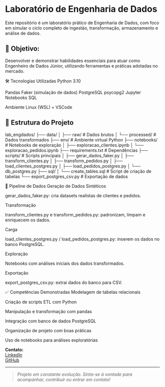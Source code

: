 # Laboratório de Engenharia de Dados
Este repositório é um laboratório prático de Engenharia de Dados, com foco em simular o ciclo completo de ingestão, transformação, armazenamento e análise de dados.

## 🎯 Objetivo: 
Desenvolver e demonstrar habilidades essenciais para atuar como Engenheiro de Dados Júnior, utilizando ferramentas e práticas adotadas no mercado.

🛠️ Tecnologias Utilizadas
Python 3.10

Pandas
Faker (simulação de dados)
PostgreSQL
psycopg2
Jupyter Notebooks
SQL

Ambiente Linux (WSL) + VSCode

## 📂 Estrutura do Projeto
lab_engdados/
├── data/
│   ├── raw/                   # Dados brutos
│   └── processed/             # Dados transformados
├── env/                       # Ambiente virtual Python
├── notebooks/                 # Notebooks de exploração
│   ├── exploracao_clientes.ipynb
│   └── exploracao_pedidos.ipynb
├── requirements.txt           # Dependências
├── scripts/                   # Scripts principais
│   ├── gerar_dados_faker.py
│   ├── transform_clientes.py
│   ├── transform_pedidos.py
│   ├── load_clientes_postgres.py
│   ├── load_pedidos_postgres.py
│   └── db_postgres.py
├── sql/
│   └── create_tables.sql      # Script de criação de tabelas
└── export_postgres_csv.py     # Exportação de dados

🔄 Pipeline de Dados
Geração de Dados Sintéticos

gerar_dados_faker.py: cria datasets realistas de clientes e pedidos.

Transformação

transform_clientes.py e transform_pedidos.py: padronizam, limpam e enriquecem os dados.

Carga

load_clientes_postgres.py / load_pedidos_postgres.py: inserem os dados no banco PostgreSQL.

Exploração

Notebooks com análises iniciais dos dados transformados.

Exportação

export_postgres_csv.py: extrai dados do banco para CSV.

✅ Competências Demonstradas
Modelagem de tabelas relacionais

Criação de scripts ETL com Python

Manipulação e transformação com pandas

Integração com banco de dados PostgreSQL

Organização de projeto com boas práticas

Uso de notebooks para análises exploratórias

**Contato:**  
[LinkedIn](https://linkedin.com/in/daniel-cauldron)  
[GitHub](https://github.com/DanielCauldron?tab=repositories)
 
---

> _Projeto em constante evolução. Sinta-se à vontade para acompanhar, contribuir ou entrar em contato!_
